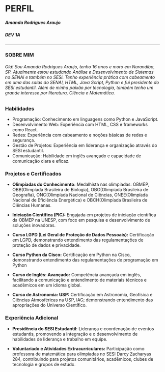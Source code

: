 # PERFIL

##### Amanda Rodrigues Araujo
##### DEV 1A
_____________________________________________________________________________________________________________________________________________________________________________________________________________________
### SOBRE MIM

###### Olá! Sou Amanda Rodrigues Araujo, tenho 16 anos e moro em Narandiba, SP. Atualmente estou estudando Análise e Desenvolvimento de Sistemas no SENAI e também no SESI. Tenho experiência prática com cabeamento em uma das salas do SENAI, HTML, Java Script, Python e fui presidente do SESI estudantil. Além de minha paixão por tecnologia, também tenho um grande interesse por literatura, Ciência e Matemática.

### Habilidades

* Programação: Conhecimento em linguagens como Python e JavaScript.
* Desenvolvimento Web: Experiência com HTML, CSS e frameworks como React.
* Redes: Experiência com cabeamento e noções básicas de redes e segurança.
* Gestão de Projetos: Experiência em liderança e organização através do SESI estudantil.
* Comunicação: Habilidade em inglês avançado e capacidade de comunicação clara e eficaz.

### Projetos e Certificados

* **Olimpíadas do Conhecimento:**
 Medalhista nas olimpiadas: OBMEP, OBB(Olimpíada Brasileira de Biologia), OBG(Olimpíada Brasileira de Geografia), ONC(Olimpíada Nacional de Ciências, ONEE(Olimpíada Nacional de Eficiência Energética) e OBCH(Olimpíada Brasileira de Ciências Humanas.

* **Iniciação Científica (PIC):**
Engajada em projetos de iniciação científica da OBMEP na UNESP, com foco em pesquisa e desenvolvimento de soluções inovadoras.

* **Curso LGPD (Lei Geral de Proteção de Dados Pessoais):**
Certificação em LGPD, demonstrando entendimento das regulamentações de proteção de dados e privacidade.

* **Curso Python da Cisco:**
Certificação em Python na Cisco, demonstrando entendimento das regulamentações de programação em Python

* **Curso de Inglês: Avançado:**
Competência avançada em inglês, facilitando a comunicação e entendimento de materiais técnicos e acadêmicos em um idioma global.

* **Curso de Astronomia: USP:**
Certificação em Astronomia, Geofísica e Ciências Atmosféricas na USP, IAG; demonstrando entendimento das apropriações do Universo Científico.

### Experiência Adicional

* **Presidência do SESI Estudantil:**
Liderança e coordenação de eventos estudantis, promovendo a integração e o desenvolvimento de habilidades de liderança e trabalho em equipe.

* **Voluntariado e Atividades Extracurriculares:**
Participação como professora de matemática para olimpíadas no SESI Darcy Zacharyas 284, contribuindo para projetos comunitários, acadêmicos, clubes de tecnologia e grupos de estudo.

